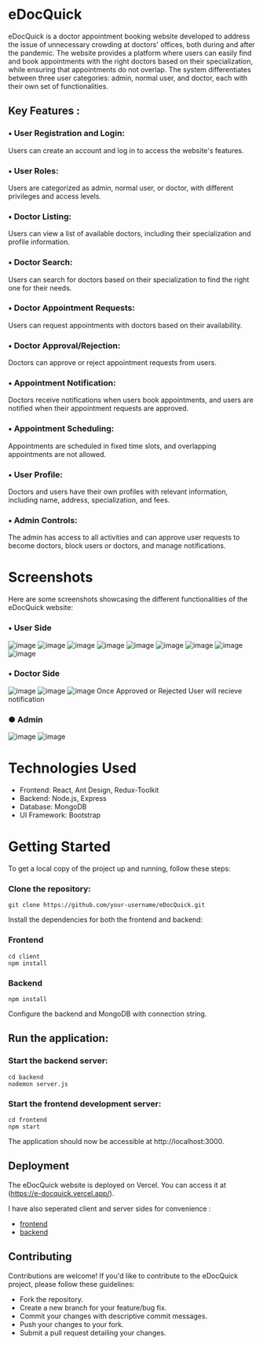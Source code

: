 # eDocQuick
eDocQuick is a doctor appointment booking website developed to address the issue of unnecessary crowding at doctors' offices, both during and after the pandemic. The website provides a platform where users can easily find and book appointments with the right doctors based on their specialization, while ensuring that appointments do not overlap. The system differentiates between three user categories: admin, normal user, and doctor, each with their own set of functionalities.

## Key Features : 
### • User Registration and Login: 
Users can create an account and log in to access the website's features.
### • User Roles: 
Users are categorized as admin, normal user, or doctor, with different privileges and access levels.
### • Doctor Listing: 
Users can view a list of available doctors, including their specialization and profile information.
### • Doctor Search: 
Users can search for doctors based on their specialization to find the right one for their needs.
### • Doctor Appointment Requests: 
Users can request appointments with doctors based on their availability.
### • Doctor Approval/Rejection: 
Doctors can approve or reject appointment requests from users.
### • Appointment Notification: 
Doctors receive notifications when users book appointments, and users are notified when their appointment requests are approved.
### • Appointment Scheduling: 
Appointments are scheduled in fixed time slots, and overlapping appointments are not allowed.
### • User Profile: 
Doctors and users have their own profiles with relevant information, including name, address, specialization, and fees.
### • Admin Controls: 
The admin has access to all activities and can approve user requests to become doctors, block users or doctors, and manage notifications.
# Screenshots
Here are some screenshots showcasing the different functionalities of the eDocQuick website:

### • User Side
![image](https://github.com/Virtuous-Viraj/eDocQuick/assets/90627072/c3d9664e-4e33-4259-a8c3-1f5023244be7)
![image](https://github.com/Virtuous-Viraj/eDocQuick/assets/90627072/d9a691ae-2442-4811-96ff-1649d33ba2b3)
![image](https://github.com/Virtuous-Viraj/eDocQuick/assets/90627072/f1dd2f2f-b5e4-439e-bd58-790164f6dac5)
![image](https://github.com/Virtuous-Viraj/eDocQuick/assets/90627072/b30c5150-35e5-4b85-ad7a-b9b94f42a0ab)
![image](https://github.com/Virtuous-Viraj/eDocQuick/assets/90627072/659637d8-0a8a-480c-93ef-9c650689d7b6)
![image](https://github.com/Virtuous-Viraj/eDocQuick/assets/90627072/6a4f1dd5-62c5-43f1-8480-d10fb6592799)
![image](https://github.com/Virtuous-Viraj/eDocQuick/assets/90627072/a022fce4-51fe-471f-9e1a-c48e3ceec93e)
![image](https://github.com/Virtuous-Viraj/eDocQuick/assets/90627072/7102d431-880e-454d-bb38-7a1bb825b111)
![image](https://github.com/Virtuous-Viraj/eDocQuick/assets/90627072/f84dc736-7b93-4d23-a87d-0cd2c6b84c04)

### • Doctor Side
![image](https://github.com/Virtuous-Viraj/eDocQuick/assets/90627072/077bd0eb-e9be-4659-94c5-9d87a00b93b2)
![image](https://github.com/Virtuous-Viraj/eDocQuick/assets/90627072/fcff1e9b-4765-4bbf-bd18-7a58c2790ccd)
![image](https://github.com/Virtuous-Viraj/eDocQuick/assets/90627072/633d7756-03bb-49c1-9a5f-2120001728dc)
Once Approved or Rejected User will recieve notification
### ● Admin 
![image](https://github.com/Virtuous-Viraj/eDocQuick/assets/90627072/e488c4c1-3c48-4264-b242-81713eb42424)
![image](https://github.com/Virtuous-Viraj/eDocQuick/assets/90627072/0fbc6bed-b643-470f-b353-2feaf3f588ef)

# Technologies Used
* Frontend: React, Ant Design, Redux-Toolkit
* Backend: Node.js, Express
* Database: MongoDB
* UI Framework: Bootstrap

# Getting Started
To get a local copy of the project up and running, follow these steps:

### Clone the repository:
`git clone https://github.com/your-username/eDocQuick.git`

Install the dependencies for both the frontend and backend:
### Frontend
```
cd client
npm install
```

### Backend
```
npm install
```
Configure the backend and MongoDB with connection string.

## Run the application:

### Start the backend server:
```
cd backend
nodemon server.js
```
### Start the frontend development server:
```
cd frontend
npm start
```
The application should now be accessible at http://localhost:3000.

## Deployment
The eDocQuick website is deployed on Vercel. You can access it at (https://e-docquick.vercel.app/).

I have also seperated client and server sides for convenience : 
* [frontend](https://github.com/Virtuous-Viraj/eDocQuick_client)
* [backend]( https://github.com/Virtuous-Viraj/edocquick-backend)
## Contributing
Contributions are welcome! If you'd like to contribute to the eDocQuick project, please follow these guidelines:
* Fork the repository.
* Create a new branch for your feature/bug fix.
* Commit your changes with descriptive commit messages.
* Push your changes to your fork.
* Submit a pull request detailing your changes.
